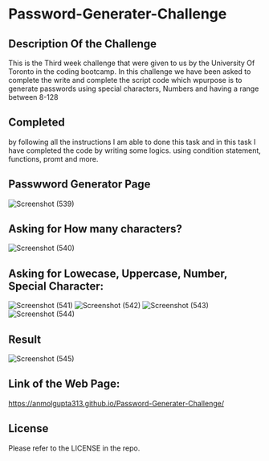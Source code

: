 # Password-Generater-Challenge

## Description Of the Challenge

This is the Third week challenge that were given to us by the University Of Toronto in the coding bootcamp.
In this challenge we have been asked to  complete the write and complete the script code which wpurpose is to generate passwords using special characters, Numbers and having a range between 8-128

## Completed
by following all the instructions I am able to done this task and in this task I have completed the code by writing some logics. using condition statement, functions, promt and more.

## Passwword Generator Page
![Screenshot (539)](https://user-images.githubusercontent.com/111723339/190932050-7b3ab643-5852-4e50-a884-6287534ca0e0.png)

## Asking for How many characters?
![Screenshot (540)](https://user-images.githubusercontent.com/111723339/190932084-75445a95-c770-403c-a8bd-c634a2ab1c5b.png)

## Asking for Lowecase, Uppercase, Number, Special Character:
![Screenshot (541)](https://user-images.githubusercontent.com/111723339/190932130-827b2880-c72c-4887-a401-3f13cf30fd53.png)
![Screenshot (542)](https://user-images.githubusercontent.com/111723339/190932169-ac376a57-e7e7-456a-9735-136e95001082.png)
![Screenshot (543)](https://user-images.githubusercontent.com/111723339/190932173-bea72a2f-4289-427d-8c1a-93ccdb1e9803.png)
![Screenshot (544)](https://user-images.githubusercontent.com/111723339/190932175-e51a506a-fc24-4962-9576-d2126e87c4d4.png)

## Result 
![Screenshot (545)](https://user-images.githubusercontent.com/111723339/190932197-271fb012-ca36-445c-9f73-08470690b8a2.png)


## Link of the Web Page: 
https://anmolgupta313.github.io/Password-Generater-Challenge/

## License

Please refer to the LICENSE in the repo.
